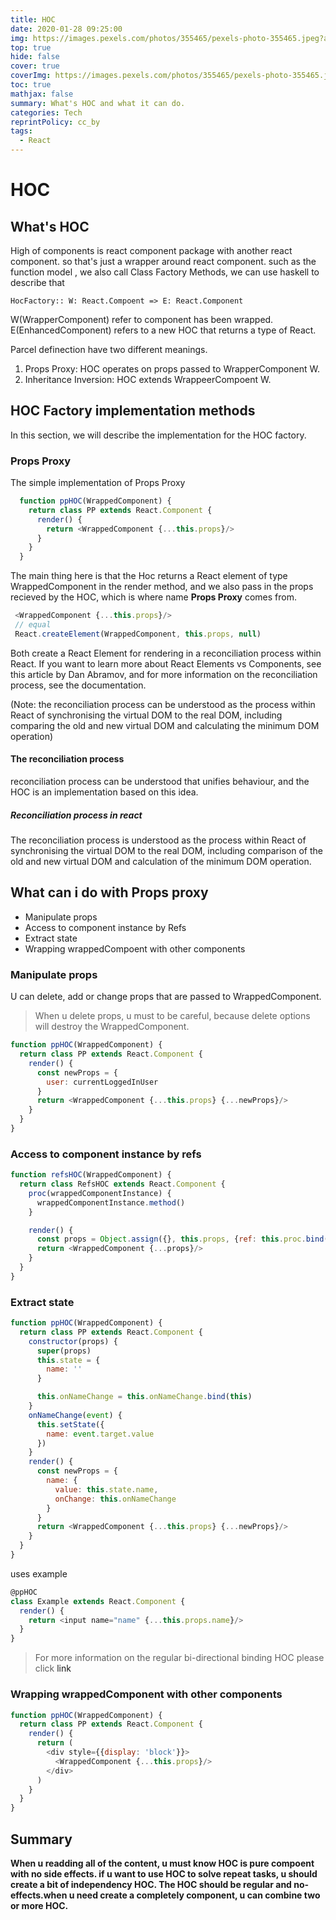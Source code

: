 ```yaml
---
title: HOC 
date: 2020-01-28 09:25:00
img: https://images.pexels.com/photos/355465/pexels-photo-355465.jpeg?auto=compress&cs=tinysrgb&w=1260&h=750&dpr=2
top: true
hide: false
cover: true
coverImg: https://images.pexels.com/photos/355465/pexels-photo-355465.jpeg?auto=compress&cs=tinysrgb&w=1260&h=750&dpr=2
toc: true
mathjax: false
summary: What's HOC and what it can do.
categories: Tech
reprintPolicy: cc_by
tags:
  - React
---
```

# HOC
## What's HOC
High of components is react component package with another react component. so that's just a wrapper around react component.
such as the function model , we also call Class Factory Methods, we can use haskell to describe that
```
HocFactory:: W: React.Compoent => E: React.Component
```
W(WrapperComponent) refer to component has been wrapped.
E(EnhancedComponent) refers to a new HOC that returns a type of React.

Parcel definection have two different meanings.
1. Props Proxy: HOC operates on props passed to WrapperComponent W.
2. Inheritance Inversion: HOC extends WrappeerCompoent W.


## HOC Factory implementation methods
In this section, we will describe the implementation for the HOC factory.
### Props Proxy
The simple implementation of Props Proxy
```javascript
  function ppHOC(WrappedComponent) {  
    return class PP extends React.Component {    
      render() {      
        return <WrappedComponent {...this.props}/>    
      }  
    } 
  }
```
The main thing here is that the Hoc returns a React element of type WrappedComponent in the render method, and we also pass in the props  recieved by the HOC, which is where name <b>Props Proxy</b> comes from.
```javascript
 <WrappedComponent {...this.props}/> 
 // equal 
 React.createElement(WrappedComponent, this.props, null)
```
Both create a React Element for rendering in a reconciliation process within React. If you want to learn more about React Elements vs Components, see this article by Dan Abramov, and for more information on the reconciliation process, see the documentation.

(Note: the reconciliation process can be understood as the process within React of synchronising the virtual DOM to the real DOM, including comparing the old and new virtual DOM and calculating the minimum DOM operation)

#### The reconciliation process
reconciliation process can be understood that unifies behaviour, and the HOC is an implementation based on this idea.
##### Reconciliation process in react
The reconciliation process is understood as the process within React of synchronising the virtual DOM to the real DOM, including comparison of the old and new virtual DOM and calculation of the minimum DOM operation.

## What can i do with Props proxy
- Manipulate props
- Access to component instance by Refs
- Extract state
- Wrapping wrappedCompoent with other components

### Manipulate props
U can delete, add or change props that are passed to WrappedComponent.
> When u delete props, u must to be careful, because delete options will destroy the WrappedComponent.
```javascript
function ppHOC(WrappedComponent) {
  return class PP extends React.Component {
    render() {
      const newProps = {
        user: currentLoggedInUser
      }
      return <WrappedComponent {...this.props} {...newProps}/>
    }
  }
}
```
### Access to component instance by refs
```javascript
function refsHOC(WrappedComponent) {
  return class RefsHOC extends React.Component {
    proc(wrappedComponentInstance) {
      wrappedComponentInstance.method()
    }

    render() {
      const props = Object.assign({}, this.props, {ref: this.proc.bind(this)})
      return <WrappedComponent {...props}/>
    }
  }
}
```

### Extract state
```javascript
function ppHOC(WrappedComponent) {
  return class PP extends React.Component {
    constructor(props) {
      super(props)
      this.state = {
        name: ''
      }

      this.onNameChange = this.onNameChange.bind(this)
    }
    onNameChange(event) {
      this.setState({
        name: event.target.value
      })
    }
    render() {
      const newProps = {
        name: {
          value: this.state.name,
          onChange: this.onNameChange
        }
      }
      return <WrappedComponent {...this.props} {...newProps}/>
    }
  }
}
```

uses example
```javascript
@ppHOC
class Example extends React.Component {
  render() {
    return <input name="name" {...this.props.name}/>
  }
}
```

> For more information on the regular bi-directional binding HOC please click <a herf='https://link.zhihu.com/?target=https%3A//github.com/franleplant/react-hoc-examples/blob/master/pp_state.js'>link</a>

### Wrapping wrappedComponent with other components
```javascript
function ppHOC(WrappedComponent) {
  return class PP extends React.Component {
    render() {
      return (
        <div style={{display: 'block'}}>
          <WrappedComponent {...this.props}/>
        </div>
      )
    }
  }
}
```

## Summary
<b>
When u readding all of the content, u must know HOC is pure compoent with no side effects. if u want to use HOC to solve repeat tasks, u should create a bit of independency HOC.
The HOC should be regular and no-effects.when u need create a completely component, u can combine two or more HOC.
</b>






